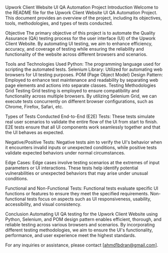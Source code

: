 
Upwork Client Website UI QA Automation Project
Introduction
Welcome to the README file for the Upwork Client Website UI QA Automation Project. This document provides an overview of the project, including its objectives, tools, methodologies, and types of tests conducted.

Objective
The primary objective of this project is to automate the Quality Assurance (QA) testing process for the user interface (UI) of the Upwork Client Website. By automating UI testing, we aim to enhance efficiency, accuracy, and coverage of testing while ensuring the reliability and functionality of the website across different browsers and scenarios.

Tools and Technologies Used
Python: The programming language used for scripting the automated tests.
Selenium Library: Utilized for automating web browsers for UI testing purposes.
POM (Page Object Model) Design Pattern: Employed to enhance test maintenance and readability by separating web page elements and actions into separate classes.
Testing Methodologies
Grid Testing
Grid testing is employed to ensure compatibility and functionality across multiple browsers. By utilizing Selenium Grid, we can execute tests concurrently on different browser configurations, such as Chrome, Firefox, Safari, etc.

Types of Tests Conducted
End-to-End (E2E) Tests:
These tests simulate real user scenarios to validate the entire flow of the UI from start to finish. E2E tests ensure that all UI components work seamlessly together and that the UI behaves as expected.

Negative/Positive Tests:
Negative tests aim to verify the UI's behavior when it encounters invalid inputs or unexpected conditions, while positive tests validate expected behaviors under normal circumstances.

Edge Cases:
Edge cases involve testing scenarios at the extremes of input parameters or UI interactions. These tests help identify potential vulnerabilities or unexpected behaviors that may arise under unusual conditions.

Functional and Non-Functional Tests:
Functional tests evaluate specific UI functions or features to ensure they meet the specified requirements. Non-functional tests focus on aspects such as UI responsiveness, usability, accessibility, and visual consistency.

Conclusion
Automating UI QA testing for the Upwork Client Website using Python, Selenium, and POM design pattern enables efficient, thorough, and reliable testing across various browsers and scenarios. By incorporating different testing methodologies, we aim to ensure the UI's functionality, performance, and user experience meet the highest standards.

For any inquiries or assistance, please contact [ahmd1bdran@gmail.com].